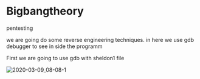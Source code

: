 # Bigbangtheory


pentesting

we are going do some reverse engineering techniques. in here we use gdb debugger to see in side the programm 

First we are going to use gdb with sheldon1 file

![2020-03-09_08-08-1](https://user-images.githubusercontent.com/34812175/76230707-1ce39400-624a-11ea-9b97-03608a00bcdb.png)






